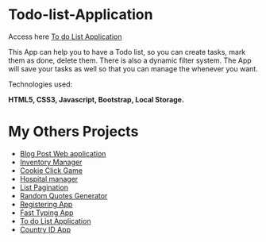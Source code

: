 # Todo-list-Application

Access here   [To do List Application](https://dalytekam.github.io/Todo-list-Application/)

 This App can help you to have a Todo list, so you can create tasks, mark them as done, delete them. There is also a dynamic filter system. The App will save your tasks as well so that you can manage the whenever you want.
      
   Technologies used:
                
   **HTML5, CSS3, Javascript, Bootstrap, Local Storage.**


# My Others Projects
- [Blog Post Web application](https://blog-post-project.herokuapp.com/)
- [Inventory Manager](https://inventory-app-manager.herokuapp.com/)
- [Cookie Click Game](https://2020-spring-cohort.github.io/clicking-calamity-dalytekam)
- [Hospital manager](https://github.com/2020-Spring-Cohort/high-st-hospital-dalytekam)
- [List Pagination](https://list-pagination.netlify.com/)
- [Random Quotes Generator](https://quote-gener.netlify.com/)
- [Registering App](https://registering-app.netlify.com/)
- [Fast Typing App](https://fast-typing-app.netlify.com/)
- [To do List Application](https://dalytekam.github.io/Todo-list-Application/)
- [Country ID App](https://dalytekam.github.io/Countries_Datas)

